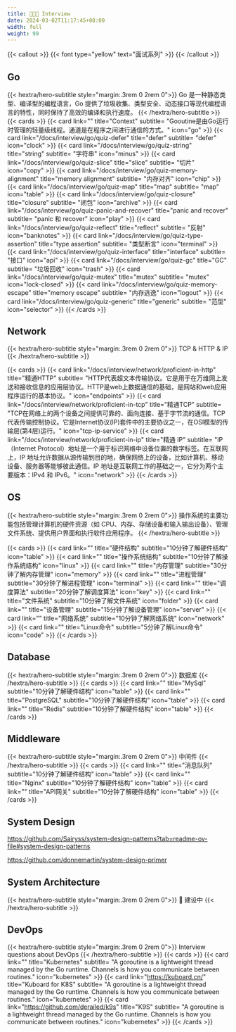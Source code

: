 ```yaml
---
title: 🧑🏽‍💻 Interview
date: 2024-03-02T11:17:45+08:00
width: full
weight: 99
---
```


{{< callout >}}
{{< font type="yellow" text="面试系列" >}}
{{< /callout >}}

## Go

{{< hextra/hero-subtitle style="margin:.3rem 0 2rem 0">}}
Go 是一种静态类型、编译型的编程语言，Go 提供了垃圾收集、类型安全、动态接口等现代编程语言的特性，同时保持了高效的编译和执行速度。
{{< /hextra/hero-subtitle >}}
{{< cards >}}
{{< card link="" title="Context" subtitle= "Gooutine是由Go运行时管理的轻量级线程。通道是在程序之间进行通信的方式。" icon="go" >}}
{{< card link="/docs/interview/go/quiz-defer" title="defer" subtitle= "defer" icon="clock" >}}
{{< card link="/docs/interview/go/quiz-string" title="string" subtitle= "字符串" icon="minus" >}}
{{< card link="/docs/interview/go/quiz-slice" title="slice" subtitle= "切片" icon="copy" >}}
{{< card link="/docs/interview/go/quiz-memory-alignment" title="memory alignment" subtitle= "内存对齐" icon="chip" >}}
{{< card link="/docs/interview/go/quiz-map" title="map" subtitle= "map" icon="table" >}}
{{< card link="/docs/interview/go/quiz-closure" title="closure" subtitle= "闭包" icon="archive" >}}
{{< card link="/docs/interview/go/quiz-panic-and-recover" title="panic and recover" subtitle= "panic 和 recover" icon="play" >}}
{{< card link="/docs/interview/go/quiz-reflect" title="reflect" subtitle= "反射" icon="banknotes" >}}
{{< card link="/docs/interview/go/quiz-type-assertion" title="type assertion" subtitle= "类型断言" icon="terminal" >}}
{{< card link="/docs/interview/go/quiz-interface" title="interface" subtitle= "接口" icon="api" >}}
{{< card link="/docs/interview/go/quiz-gc" title="GC" subtitle= "垃圾回收" icon="trash" >}}
{{< card link="/docs/interview/go/quiz-mutex" title="mutex" subtitle= "mutex" icon="lock-closed" >}}
{{< card link="/docs/interview/go/quiz-memory-escape" title="memory escape" subtitle= "内存逃逸" icon="logout" >}}
{{< card link="/docs/interview/go/quiz-generic" title="generic" subtitle= "范型" icon="selector" >}}
{{< /cards >}}

## Network

{{< hextra/hero-subtitle style="margin:.3rem 0 2rem 0">}}
TCP & HTTP & IP
{{< /hextra/hero-subtitle >}}

{{< cards >}}
{{< card link="/docs/interview/network/proficient-in-http" title="精通HTTP" subtitle= "HTTP代表超文本传输协议。它是用于在万维网上发送和接收信息的应用层协议。HTTP是web上数据通信的基础，是网站和web应用程序运行的基本协议。" icon="endpoints" >}}
{{< card link="/docs/interview/network/proficient-in-tcp" title="精通TCP" subtitle= "TCP在网络上的两个设备之间提供可靠的、面向连接、基于字节流的通信。TCP代表传输控制协议。它是Internet协议(IP)套件中的主要协议之一，在OSI模型的传输层(第4层)运行。" icon="tcp-ip-service" >}}
{{< card link="/docs/interview/network/proficient-in-ip" title="精通 IP" subtitle= "IP（Internet Protocol）地址是一个用于标识网络中设备位置的数字标签。在互联网上，IP 地址允许数据从源传输到目的地，确保网络上的设备，比如计算机、移动设备、服务器等能够彼此通信。IP 地址是互联网工作的基础之一，它分为两个主要版本：IPv4 和 IPv6。" icon="network" >}}
{{< /cards >}}

## OS

{{< hextra/hero-subtitle style="margin:.3rem 0 2rem 0">}}
操作系统的主要功能包括管理计算机的硬件资源（如 CPU、内存、存储设备和输入输出设备）、管理文件系统、提供用户界面和执行软件应用程序。
{{< /hextra/hero-subtitle >}}

{{< cards >}}
{{< card link="" title="硬件结构" subtitle="10分钟了解硬件结构" icon="table" >}}
{{< card link="" title="操作系统结构" subtitle="10分钟了解操作系统结构" icon="linux" >}}
{{< card link="" title="内存管理" subtitle="30分钟了解内存管理" icon="memory" >}}
{{< card link="" title="进程管理" subtitle="30分钟了解进程管理" icon="terminal" >}}
{{< card link="" title="调度算法" subtitle="20分钟了解调度算法" icon="key" >}}
{{< card link="" title="文件系统" subtitle="10分钟了解文件系统" icon="folder" >}}
{{< card link="" title="设备管理" subtitle="15分钟了解设备管理" icon="server" >}}
{{< card link="" title="网络系统" subtitle="10分钟了解网络系统" icon="network" >}}
{{< card link="" title="Linux命令" subtitle="5分钟了解Linux命令" icon="code" >}}
{{< /cards >}}

## Database

{{< hextra/hero-subtitle style="margin:.3rem 0 2rem 0">}}
数据库
{{< /hextra/hero-subtitle >}}
{{< cards >}}
{{< card link="" title="MySql" subtitle="10分钟了解硬件结构" icon="table" >}}
{{< card link="" title="PostgreSQL" subtitle="10分钟了解硬件结构" icon="table" >}}
{{< card link="" title="Redis" subtitle="10分钟了解硬件结构" icon="table" >}}
{{< /cards >}}

## Middleware

{{< hextra/hero-subtitle style="margin:.3rem 0 2rem 0">}}
中间件
{{< /hextra/hero-subtitle >}}
{{< cards >}}
{{< card link="" title="消息队列" subtitle="10分钟了解硬件结构" icon="table" >}}
{{< card link="" title="Nginx" subtitle="10分钟了解硬件结构" icon="table" >}}
{{< card link="" title="API网关" subtitle="10分钟了解硬件结构" icon="table" >}}
{{< /cards >}}

## System Design

https://github.com/Sairyss/system-design-patterns?tab=readme-ov-file#system-design-patterns

https://github.com/donnemartin/system-design-primer

## System Architecture

{{< hextra/hero-subtitle style="margin:.3rem 0 2rem 0">}}
🎯 建设中
{{< /hextra/hero-subtitle >}}

## DevOps

{{< hextra/hero-subtitle style="margin:.3rem 0 2rem 0">}}
Interview questions about DevOps
{{< /hextra/hero-subtitle >}}
{{< cards >}}
{{< card link="" title="Kubernetes" subtitle= "A goroutine is a lightweight thread managed by the Go runtime. Channels is how you communicate between routines." icon="kubernetes" >}}
{{< card link="https://kuboard.cn/" title="Kuboard for K8S" subtitle= "A goroutine is a lightweight thread managed by the Go runtime. Channels is how you communicate between routines." icon="kubernetes" >}}
{{< card link="https://github.com/derailed/k9s" title="K9S" subtitle= "A goroutine is a lightweight thread managed by the Go runtime. Channels is how you communicate between routines." icon="kubernetes" >}}
{{< /cards >}}
